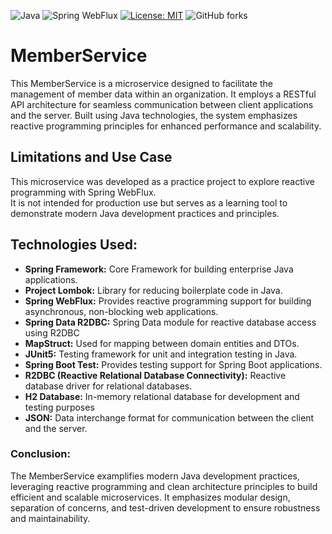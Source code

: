![Java](https://img.shields.io/badge/Java-17-brightgreen)
![Spring WebFlux](https://img.shields.io/badge/Spring%20WebFlux-Reactive-blue)
[![License: MIT](https://img.shields.io/badge/License-MIT-green.svg)](https://opensource.org/licenses/MIT)
![GitHub forks](https://img.shields.io/github/forks/MiroslavKolosnjaji/MemberService)

# MemberService

This MemberService is a microservice designed to facilitate the management of member data within an organization. It employs a RESTful API architecture for seamless communication
between client applications and the server. Built using Java technologies, the system emphasizes reactive programming principles for enhanced performance and scalability.

## Limitations and Use Case
This microservice was developed as a practice project to explore reactive programming with Spring WebFlux.  
It is not intended for production use but serves as a learning tool to demonstrate modern Java development practices and principles.

## Technologies Used:

- __Spring Framework:__ Core Framework for building enterprise Java applications.
- __Project Lombok:__ Library for reducing boilerplate code in Java.
- __Spring WebFlux:__ Provides reactive programming support for building asynchronous, non-blocking web applications.
- __Spring Data R2DBC:__ Spring Data module for reactive database access using R2DBC
- __MapStruct:__ Used for mapping between domain entities and DTOs.
- __JUnit5:__ Testing framework for unit and integration testing in Java.
- __Spring Boot Test:__ Provides testing support for Spring Boot applications.
- __R2DBC (Reactive Relational Database Connectivity):__ Reactive database driver for relational databases.
- __H2 Database:__ In-memory relational database for development and testing purposes
- __JSON:__ Data interchange format for communication between the client and the server.


 ### Conclusion:
 The MemberService examplifies modern Java development practices, leveraging reactive programming and clean architecture principles to build efficient and scalable microservices.
 It emphasizes modular design, separation of concerns, and test-driven development to ensure robustness and maintainability.
 
